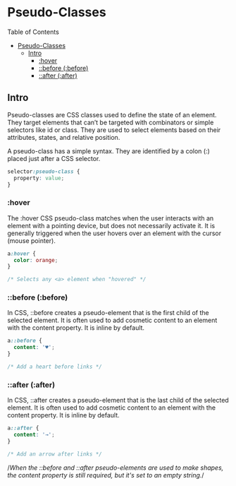 # Pseudo-Classes

Table of Contents

- [Pseudo-Classes](#pseudo-classes)
  - [Intro](#intro)
    - [:hover](#hover)
    - [::before (:before)](#before-before)
    - [::after (:after)](#after-after)

## Intro

Pseudo-classes are CSS classes used to define the state of an element. They target elements that can’t be targeted with combinators or simple selectors like id or class. They are used to select elements based on their attributes, states, and relative position.

A pseudo-class has a simple syntax. They are identified by a colon (:) placed just after a CSS selector.

```css
selector:pseudo-class {
  property: value;
}
```

### :hover

The :hover CSS pseudo-class matches when the user interacts with an element with a pointing device, but does not necessarily activate it. It is generally triggered when the user hovers over an element with the cursor (mouse pointer).

```css
a:hover {
  color: orange;
}

/* Selects any <a> element when "hovered" */
```

### ::before (:before)

In CSS, ::before creates a pseudo-element that is the first child of the selected element. It is often used to add cosmetic content to an element with the content property. It is inline by default.

```css
a::before {
  content: '♥';
}

/* Add a heart before links */
```

### ::after (:after)

In CSS, ::after creates a pseudo-element that is the last child of the selected element. It is often used to add cosmetic content to an element with the content property. It is inline by default.

```css
a::after {
  content: '→';
}

/* Add an arrow after links */
```

/_When the ::before and ::after pseudo-elements are used to make shapes, the content property is still required, but it's set to an empty string._/
